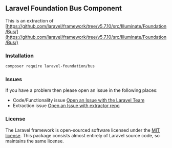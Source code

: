 ## Laravel Foundation Bus Component

This is an extraction of [https://github.com/laravel/framework/tree/v5.7.10/src/Illuminate/Foundation/Bus/](https://github.com/laravel/framework/tree/v5.7.10/src/Illuminate/Foundation/Bus/)

### Installation

```bash
composer require laravel-foundation/bus
```


### Issues

If you have a problem then please open an issue in the following places:

* Code/Functionality issue [Open an Issue with the Laravel Team](https://github.com/laravel/framework/issues/new/choose)
* Extraction issue [Open an Issue with extractor repo](https://github.com/laravel-foundation/readme/issues/new)


### License

The Laravel framework is open-sourced software licensed under the [MIT license](http://opensource.org/licenses/MIT). This package consists almost entirely of Laravel source code, so maintains the same license.
